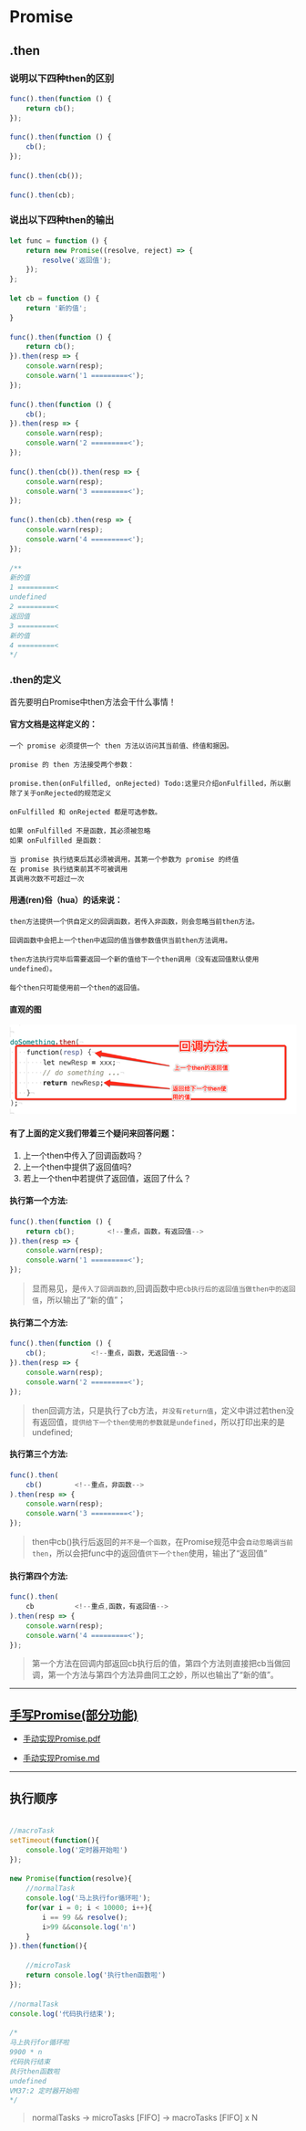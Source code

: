 
# Promise


<!--more-->


## .then
### 说明以下四种then的区别
```js
func().then(function () {
    return cb();
});

func().then(function () {
    cb();
});

func().then(cb());

func().then(cb);
```
### 说出以下四种then的输出
```js
let func = function () {
    return new Promise((resolve, reject) => {
        resolve('返回值');
    });
};

let cb = function () {
    return '新的值';
}

func().then(function () {
    return cb();
}).then(resp => {
    console.warn(resp);
    console.warn('1 =========<');
});

func().then(function () {
    cb();
}).then(resp => {
    console.warn(resp);
    console.warn('2 =========<');
});

func().then(cb()).then(resp => {
    console.warn(resp);
    console.warn('3 =========<');
});

func().then(cb).then(resp => {
    console.warn(resp);
    console.warn('4 =========<');
});

/**
新的值
1 =========<
undefined
2 =========<
返回值
3 =========<
新的值
4 =========<
*/
```

### .then的定义

首先要明白Promise中then方法会干什么事情！

#### 官方文档是这样定义的：

    一个 promise 必须提供一个 then 方法以访问其当前值、终值和据因。

    promise 的 then 方法接受两个参数：

    promise.then(onFulfilled, onRejected) Todo:这里只介绍onFulfilled，所以删除了关于onRejected的规范定义

    onFulfilled 和 onRejected 都是可选参数。

    如果 onFulfilled 不是函数，其必须被忽略
    如果 onFulfilled 是函数：

    当 promise 执行结束后其必须被调用，其第一个参数为 promise 的终值
    在 promise 执行结束前其不可被调用
    其调用次数不可超过一次

#### 用通(ren)俗（hua）的话来说：
    then方法提供一个供自定义的回调函数，若传入非函数，则会忽略当前then方法。

    回调函数中会把上一个then中返回的值当做参数值供当前then方法调用。

    then方法执行完毕后需要返回一个新的值给下一个then调用（没有返回值默认使用undefined）。

    每个then只可能使用前一个then的返回值。

#### 直观的图
![image](https://raw.githubusercontent.com/zc1789284658/Code-Note/master/js/image/then.png)

#### 有了上面的定义我们带着三个疑问来回答问题：
1. 上一个then中传入了回调函数吗？
2. 上一个then中提供了返回值吗?
3. 若上一个then中若提供了返回值，返回了什么？

#### 执行第一个方法:
```js
func().then(function () {
    return cb();        <!--重点，函数，有返回值-->
}).then(resp => {
    console.warn(resp);
    console.warn('1 =========<');
});
```
> 显而易见，是`传入了回调函数的`,回调函数中`把cb执行后的返回值当做then中的返回值`，所以输出了“新的值”；

####  执行第二个方法:

```js
func().then(function () {
    cb();           <!--重点，函数，无返回值-->
}).then(resp => {
    console.warn(resp);
    console.warn('2 =========<');
});
```
> then回调方法，只是执行了cb方法，`并没有return值`，定义中讲过若then没有返回值，`提供给下一个then使用的参数就是undefined`，所以打印出来的是undefined;

#### 执行第三个方法:

```js
func().then(
    cb()        <!--重点，非函数-->
).then(resp => {
    console.warn(resp);
    console.warn('3 =========<');
});
```

> then中cb()执行后返回的`并不是一个函数`，在Promise规范中会`自动忽略调当前then`，所以会把func中的返回值`供下一个then`使用，输出了“返回值”

#### 执行第四个方法:

```js
func().then(
    cb          <!--重点,函数，有返回值-->
).then(resp => {
    console.warn(resp);
    console.warn('4 =========<');
});
```
> 第一个方法在回调内部返回cb执行后的值，第四个方法则直接把cb当做回调，第一个方法与第四个方法异曲同工之妙，所以也输出了“新的值”。

---



## [手写Promise(部分功能)](./Promise.js)

- [手动实现Promise.pdf](https://github.com/zc1789284658/Code-Note/edit/master/js/pdf/手动实现Promise.pdf)

- [手动实现Promise.md](./Promise_hw.md)

---



## 执行顺序

```js

//macroTask
setTimeout(function(){
    console.log('定时器开始啦')
});

new Promise(function(resolve){
    //normalTask
    console.log('马上执行for循环啦');
    for(var i = 0; i < 10000; i++){
        i == 99 && resolve();
		i>99 &&console.log('n')
    }
}).then(function(){
    
    //microTask
    return console.log('执行then函数啦')
});

//normalTask
console.log('代码执行结束');

/*
马上执行for循环啦
9900 * n
代码执行结束
执行then函数啦
undefined
VM37:2 定时器开始啦
*/
```

> normalTasks -> microTasks [FIFO] -> macroTasks [FIFO] x N